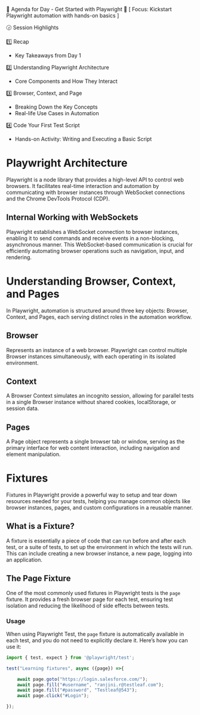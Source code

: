 📑 Agenda for Day  - Get Started with Playwright
🎯 [ Focus: Kickstart Playwright automation with hands-on basics ]
 
🕝 Session Highlights

1️⃣ Recap  
* Key Takeaways from Day 1  

2️⃣ Understanding Playwright Architecture
* Core Components and How They Interact  

3️⃣ Browser, Context, and Page
* Breaking Down the Key Concepts  
* Real-life Use Cases in Automation  

4️⃣ Code Your First Test Script
* Hands-on Activity: Writing and Executing a Basic Script  

# Playwright Architecture

Playwright is a node library that provides a high-level API to control web browsers. It facilitates real-time interaction and automation by communicating with browser instances through WebSocket connections and the Chrome DevTools Protocol (CDP).

## Internal Working with WebSockets

Playwright establishes a WebSocket connection to browser instances, enabling it to send commands and receive events in a non-blocking, asynchronous manner. This WebSocket-based communication is crucial for efficiently automating browser operations such as navigation, input, and rendering.

# Understanding Browser, Context, and Pages

In Playwright, automation is structured around three key objects: Browser, Context, and Pages, each serving distinct roles in the automation workflow.

## Browser

Represents an instance of a web browser. Playwright can control multiple Browser instances simultaneously, with each operating in its isolated environment.

## Context
A Browser Context simulates an incognito session, allowing for parallel tests in a single Browser instance without shared cookies, localStorage, or session data.

## Pages

A Page object represents a single browser tab or window, serving as the primary interface for web content interaction, including navigation and element manipulation.

# Fixtures

Fixtures in Playwright provide a powerful way to setup and tear down resources needed for your tests, helping you manage common objects like browser instances, pages, and custom configurations in a reusable manner.

## What is a Fixture?

A fixture is essentially a piece of code that can run before and after each test, or a suite of tests, to set up the environment in which the tests will run. This can include creating a new browser instance, a new page, logging into an application.

## The Page Fixture

One of the most commonly used fixtures in Playwright tests is the `page` fixture. It provides a fresh browser page for each test, ensuring test isolation and reducing the likelihood of side effects between tests.

### Usage

When using Playwright Test, the `page` fixture is automatically available in each test, and you do not need to explicitly declare it. Here’s how you can use it:

```javascript
import { test, expect } from '@playwright/test';

test("Learning fixtures", async ({page}) =>{

    await page.goto("https://login.salesforce.com/");
    await page.fill("#username", "ranjini.r@testleaf.com");
    await page.fill("#password", "Testleaf@543");
    await page.click("#Login");

});
```

